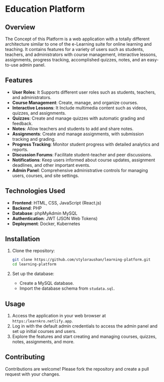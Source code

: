 # Education Platform

## Overview
The Concept of this Platform is a web application with a totally different architecture similar to one of the e-Learning suite for online learning and teaching. It contains features for a variety of users such as students, teachers, and administrators with course management, interactive lessons, assignments, progress tracking, accomplished quizzes, notes, and an easy-to-use admin panel.

## Features
- **User Roles**: It Supports different user roles such as students, teachers, and administrators.
- **Course Management**: Create, manage, and organize courses.
- **Interactive Lessons**: It Include multimedia content such as videos, quizzes, and assignments.
- **Quizzes**: Create and manage quizzes with automatic grading and feedback.
- **Notes**: Allow teachers and students to add and share notes.
- **Assignments**: Create and manage assignments, with submission tracking and grading.
- **Progress Tracking**: Monitor student progress with detailed analytics and reports.
- **Discussion Forums**: Facilitate student-teacher and peer discussions.
- **Notifications**: Keep users informed about course updates, assignment deadlines, and other important events.
- **Admin Panel**: Comprehensive administrative controls for managing users, courses, and site settings.

## Technologies Used
- **Frontend**: HTML, CSS, JavaScript (React.js)
- **Backend**: PHP
- **Database**: phpMyAdmin MySQL
- **Authentication**: JWT (JSON Web Tokens)
- **Deployment**: Docker, Kubernetes

## Installation
1. Clone the repository:
    ```sh
    git clone https://github.com/styloraushan/learning-platform.git
    cd learning-platform
    ```

2. Set up the database:
    - Create a MySQL database.
    - Import the database schema from `studata.sql`.



## Usage
1. Access the application in your web browser at `https:/learnkro.netlify.app`.
2. Log in with the default admin credentials to access the admin panel and set up initial courses and users.
3. Explore the features and start creating and managing courses, quizzes, notes, assignments, and more.

## Contributing
Contributions are welcome! Please fork the repository and create a pull request with your changes.

